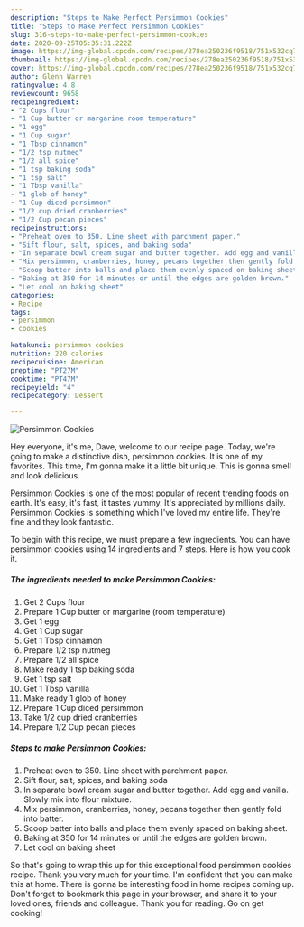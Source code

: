 ```yaml
---
description: "Steps to Make Perfect Persimmon Cookies"
title: "Steps to Make Perfect Persimmon Cookies"
slug: 316-steps-to-make-perfect-persimmon-cookies
date: 2020-09-25T05:35:31.222Z
image: https://img-global.cpcdn.com/recipes/278ea250236f9518/751x532cq70/persimmon-cookies-recipe-main-photo.jpg
thumbnail: https://img-global.cpcdn.com/recipes/278ea250236f9518/751x532cq70/persimmon-cookies-recipe-main-photo.jpg
cover: https://img-global.cpcdn.com/recipes/278ea250236f9518/751x532cq70/persimmon-cookies-recipe-main-photo.jpg
author: Glenn Warren
ratingvalue: 4.8
reviewcount: 9658
recipeingredient:
- "2 Cups flour"
- "1 Cup butter or margarine room temperature"
- "1 egg"
- "1 Cup sugar"
- "1 Tbsp cinnamon"
- "1/2 tsp nutmeg"
- "1/2 all spice"
- "1 tsp baking soda"
- "1 tsp salt"
- "1 Tbsp vanilla"
- "1 glob of honey"
- "1 Cup diced persimmon"
- "1/2 cup dried cranberries"
- "1/2 Cup pecan pieces"
recipeinstructions:
- "Preheat oven to 350. Line sheet with parchment paper."
- "Sift flour, salt, spices, and baking soda"
- "In separate bowl cream sugar and butter together. Add egg and vanilla. Slowly mix into flour mixture."
- "Mix persimmon, cranberries, honey, pecans together then gently fold into batter."
- "Scoop batter into balls and place them evenly spaced on baking sheet."
- "Baking at 350 for 14 minutes or until the edges are golden brown."
- "Let cool on baking sheet"
categories:
- Recipe
tags:
- persimmon
- cookies

katakunci: persimmon cookies 
nutrition: 220 calories
recipecuisine: American
preptime: "PT27M"
cooktime: "PT47M"
recipeyield: "4"
recipecategory: Dessert

---
```



![Persimmon Cookies](https://img-global.cpcdn.com/recipes/278ea250236f9518/751x532cq70/persimmon-cookies-recipe-main-photo.jpg)

Hey everyone, it's me, Dave, welcome to our recipe page. Today, we're going to make a distinctive dish, persimmon cookies. It is one of my favorites. This time, I'm gonna make it a little bit unique. This is gonna smell and look delicious.

Persimmon Cookies is one of the most popular of recent trending foods on earth. It's easy, it's fast, it tastes yummy. It's appreciated by millions daily. Persimmon Cookies is something which I've loved my entire life. They're fine and they look fantastic.




To begin with this recipe, we must prepare a few ingredients. You can have persimmon cookies using 14 ingredients and 7 steps. Here is how you cook it.

<!--inarticleads1-->

##### The ingredients needed to make Persimmon Cookies:

1. Get 2 Cups flour
1. Prepare 1 Cup butter or margarine (room temperature)
1. Get 1 egg
1. Get 1 Cup sugar
1. Get 1 Tbsp cinnamon
1. Prepare 1/2 tsp nutmeg
1. Prepare 1/2 all spice
1. Make ready 1 tsp baking soda
1. Get 1 tsp salt
1. Get 1 Tbsp vanilla
1. Make ready 1 glob of honey
1. Prepare 1 Cup diced persimmon
1. Take 1/2 cup dried cranberries
1. Prepare 1/2 Cup pecan pieces




<!--inarticleads2-->

##### Steps to make Persimmon Cookies:

1. Preheat oven to 350. Line sheet with parchment paper.
1. Sift flour, salt, spices, and baking soda
1. In separate bowl cream sugar and butter together. Add egg and vanilla. Slowly mix into flour mixture.
1. Mix persimmon, cranberries, honey, pecans together then gently fold into batter.
1. Scoop batter into balls and place them evenly spaced on baking sheet.
1. Baking at 350 for 14 minutes or until the edges are golden brown.
1. Let cool on baking sheet




So that's going to wrap this up for this exceptional food persimmon cookies recipe. Thank you very much for your time. I'm confident that you can make this at home. There is gonna be interesting food in home recipes coming up. Don't forget to bookmark this page in your browser, and share it to your loved ones, friends and colleague. Thank you for reading. Go on get cooking!
